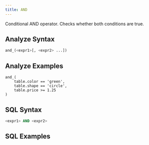 ```yaml
---
title: AND
---
```


Conditional AND operator.  Checks whether both conditions are true.

## Analyze Syntax

```python
and_(<expr1>[, <expr2> ...])
```

## Analyze Examples
```
and_(  
    table.color == 'green',  
    table.shape == 'circle',  
    table.price >= 1.25  
)
```

## SQL Syntax

```sql
<expr1> AND <expr2>
```

## SQL Examples

